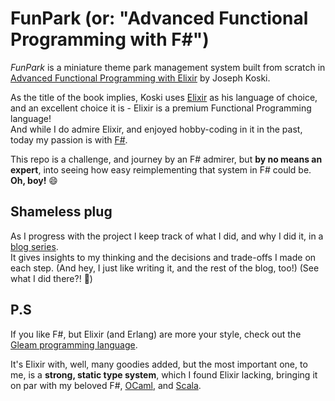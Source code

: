 # FunPark (or: "Advanced Functional Programming with F#")

*FunPark* is a miniature theme park management system built from scratch in [Advanced Functional Programming with Elixir](https://pragprog.com/titles/jkelixir/advanced-functional-programming-with-elixir/) by Joseph Koski.

As the title of the book implies, Koski uses [Elixir](https://elixir-lang.org/) as his language of choice, and an excellent choice it is - Elixir is a premium Functional Programming language!  
And while I do admire Elixir, and enjoyed hobby-coding in it in the past, today my passion is with [F#](https://fsharp.org/).

This repo is a challenge, and journey by an F# admirer, but **by no means an expert**, into seeing how easy reimplementing that system in F# could be.  
**Oh, boy!** 😄

## Shameless plug

As I progress with the project I keep track of what I did, and why I did it, in a [blog series](https://omanfk.hashnode.dev/series/fsharpjourney).  
It gives insights to my thinking and the decisions and trade-offs I made on each step. (And hey, I just like writing it, and the rest of the blog, too!) (See what I did there?! 🤪)

## P.S

If you like F#, but Elixir (and Erlang) are more your style, check out the [Gleam programming language](https://gleam.run/).

It's Elixir with, well, many goodies added, but the most important one, to me, is a **strong, static type system**, which I found Elixir lacking, bringing it on par with my beloved F#, [OCaml](https://ocaml.org/), and [Scala](https://www.scala-lang.org/).
